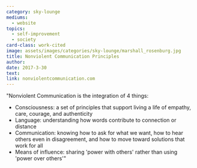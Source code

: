 ```yaml
---
category: sky-lounge
mediums:
  - website
topics:
  - self-improvement
  - society
card-class: work-cited
image: assets/images/categories/sky-lounge/marshall_rosenburg.jpg
title: Nonviolent Communication Principles
author:
date: 2017-3-30
text:
link: nonviolentcommunication.com
---
```

"Nonviolent Communication is the integration of 4 things:

* Consciousness: a set of principles that support living a life of empathy, care, courage, and authenticity
* Language: understanding how words contribute to connection or distance
* Communication: knowing how to ask for what we want, how to hear others even in disagreement, and how to move toward solutions that work for all
* Means of influence: sharing 'power with others' rather than using 'power over others'"
